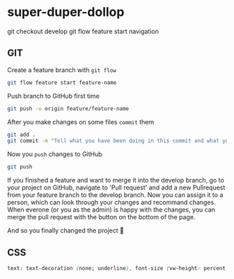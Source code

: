 # super-duper-dollop

git checkout develop
git flow feature start navigation

## GIT

Create a feature branch with `git flow`

```sh
git flow feature start feature-name
```

Push branch to GitHub first time
```sh
git push -u origin feature/feature-name
```

After you make changes on some files `commit` them


```sh
git add . 
git commit -m "Tell what you have been doing in this commit and what you have changed"
```

Now you `push` changes to GitHub

```sh
git push
```

If you finished a feature and want to merge it into the develop branch, go to your project on GitHub, navigate to 'Pull request' and add a new Pullrequest from your feature branch to the develop branch. Now you can assign it to a person, which can look through your changes and recommand changes. When everone (or you as the admin) is happy with the changes, you can merge the pull request with the button on the bottom of the page.

And so you finally changed the project :tada:

## CSS

```css
text: text-decoration (none; underline), font-size (vw-height: percent, px, inherit)

```
